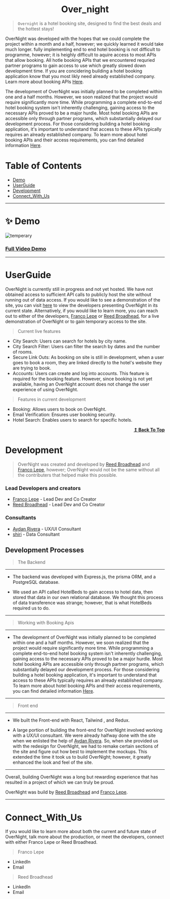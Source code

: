 <h1 align="center">  Over_night </h1> 

<!-- > A Hotel booking site -->

<!-- <h3 align="center">  -->
> `Overnight` is a hotel booking site, designed to find the best deals and the hottest stays!

 OverNight was developed with the hopes that we could complete the project within a month and a half, however; we quickly learned it would take much longer. fully implementing end to end hotel booking is not difficult to programme, however; it is heighly difficult to aquire access to most APIs that allow booking. All hotle booking APIs that we encountered requried partner programs to gain access to use which greatly slowed down development time. If you are concidering building a hotel booking application know that you most likly need already established company. Learn more about booking APIs [Here](https://www.altexsoft.com/blog/hotel-api/).

The development of OverNight was initially planned to be completed within one and a half months. However, we soon realized that the project would require significantly more time. While programming a complete end-to-end hotel booking system isn't inherently challenging, gaining access to the necessary APIs proved to be a major hurdle. Most hotel booking APIs are accessible only through partner programs, which substantially delayed our development process. For those considering building a hotel booking application, it's important to understand that access to these APIs typically requires an already established company. To learn more about hotel booking APIs and their access requirements, you can find detailed information [Here](https://www.altexsoft.com/blog/hotel-api/).
<!-- </h3> --> 




# Table of Contents

-  [Demo](#Demo)
-  [UserGuide](#UserGuide)
-  [Development](#Development)
-  [Connect_With_Us](#Connect_With_Us)

---
# ✨ Demo
<img src="https://gyuazwnjskzspekvmvnr.supabase.co/storage/v1/object/sign/images/Recording%202023-11-14%20142931%20(3).gif?token=eyJhbGciOiJIUzI1NiIsInR5cCI6IkpXVCJ9.eyJ1cmwiOiJpbWFnZXMvUmVjb3JkaW5nIDIwMjMtMTEtMTQgMTQyOTMxICgzKS5naWYiLCJpYXQiOjE2OTk5OTQyNTcsImV4cCI6MTgyNjEzODI1N30.amluqvL-0-nkKQuOpfGDVJXpeJB_LviBJhnU0u49jL4&t=2023-11-14T20%3A37%3A39.276Z" alt="temperary">

### [Full Video Demo](https://github.com/adam-p/markdown-here/wiki/Markdown-Cheatsheet)

---

# UserGuide

OverNight is currently still in progress and not yet hosted. We have not obtained access to sufficient API calls to publicly host the site without running out of data access. If you would like to see a demonstration of the site, you can visit [here]() to view the developers presenting OverNight in its current state. Alternatively, if you would like to learn more, you can reach out to either of the developers, [Franco Lepe]() or [Reed Broadhead](), for a live demonstration of OverNight or to gain temporary access to the site.

> Current live features
- City Search: Users can search for hotels by city name.
- City Search Filter: Users can filter the search by dates and the number of rooms.
- Secure Link Outs: As booking on site is still in development, when a user goes to book a room, they are linked directly to the hotel's website they are trying to book.
- Accounts: Users can create and log into accounts. This feature is required for the booking feature. However, since booking is not yet available, having an OverNight account does not change the user experience of using OverNight.

>Features in current development

- Booking: Allows users to book on OverNight.
- Email Verification: Ensures user booking security.
- Hotel Search: Enables users to search for specific hotels.

<div align="right">
    <b><a href="##table-of-contents">↥ Back To Top</a></b>
</div>

# Development 


>OverNight was created and developed by [Reed Broadhead]() and [Franco Lepe](), however; OverNight would not be the same without all the contributers that helped make this possible.


### Lead Developers and creators
- [Franco Lepe]() - Lead Dev and Co Creator
- [Reed Broadhead]() - Lead Dev and Co Creator

### Consultants
- [Aydan Rivera]() - UX/UI Consultant
- [shiri]() - Data Consultant


## Development Processes

> The Backend
---
- The backend was developed with Express.js, the prisma ORM, and a PostgreSQL database. 

- We used an API called HotelBeds to gain access to hotel data, then stored that data in our own relational database. We thought this process of data transference was strange; however, that is what HotelBeds required us to do.

---

> Working with Booking Apis 

---
- The development of OverNight was initially planned to be completed within one and a half months. However, we soon realized that the project would require significantly more time. While programming a complete end-to-end hotel booking system isn't inherently challenging, gaining access to the necessary APIs proved to be a major hurdle. Most hotel booking APIs are accessible only through partner programs, which substantially delayed our development process. For those considering building a hotel booking application, it's important to understand that access to these APIs typically requires an already established company. To learn more about hotel booking APIs and their access requirements, you can find detailed information [Here](https://www.altexsoft.com/blog/hotel-api/).

---
> Front end 

---

- We built the Front-end with React, Tailwind , and Redux.

- A large portion of building the front-end for OverNight involved working with a UX/UI consultant. We were already halfway done with the site when we enlisted the help of [Aydan Rivera](). So, when she provided us with the redesign for OverNight, we had to remake certain sections of the site and figure out how best to implement the mockups. This extended the time it took us to build OverNight; however, it greatly enhanced the look and feel of the site.

---

Overall, building OverNight was a long but rewarding experience that has resulted in a project of which we can truly be proud.

OverNight was build by [Reed Broadhead]() and [Franco Lepe]().


---

# Connect_With_Us

If you would like to learn more about both the current and future state of OverNight, talk more about the production, or meet the developers, connect with either Franco Lepe or Reed Broadhead.

> Franco Lepe
- LinkedIn
- Email

> Reed Broadhead
- LinkedIn 
- Email


<!-- how to connect with use

stuff

--Start Guide
* start front end 
- $ cd over_night
- $ nvm use 20.2
- $ npm run dev
* start back end
- $ cd api
- $ nvm use 20.2
- $ npm start -->